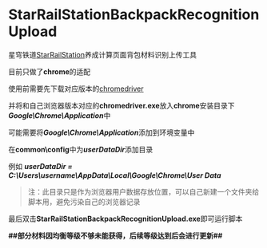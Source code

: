# StarRailStationBackpackRecognitionUpload
星穹铁道[StarRailStation](https://starrailstation.com/cn)养成计算页面背包材料识别上传工具

目前只做了**chrome**的适配

使用前需要先下载对应版本的[chromedriver](https://chromedriver.storage.googleapis.com/index.html)

并将和自己浏览器版本对应的**chromedriver.exe**放入**chrome**安装目录下***Google\Chrome\Application***中

可能需要将***Google\Chrome\Application***添加到环境变量中

在**common\config**中为***userDataDir***添加目录

例如 ***userDataDir = C:\Users\username\AppData\Local\Google\Chrome\User Data***

> 注：此目录只是作为浏览器用户数据存放位置，可以自己新建一个文件夹给脚本用，避免污染自己的浏览器记录

最后双击**StarRailStationBackpackRecognitionUpload.exe**即可运行脚本

**##部分材料因均衡等级不够未能获得，后续等级达到后会进行更新##**

